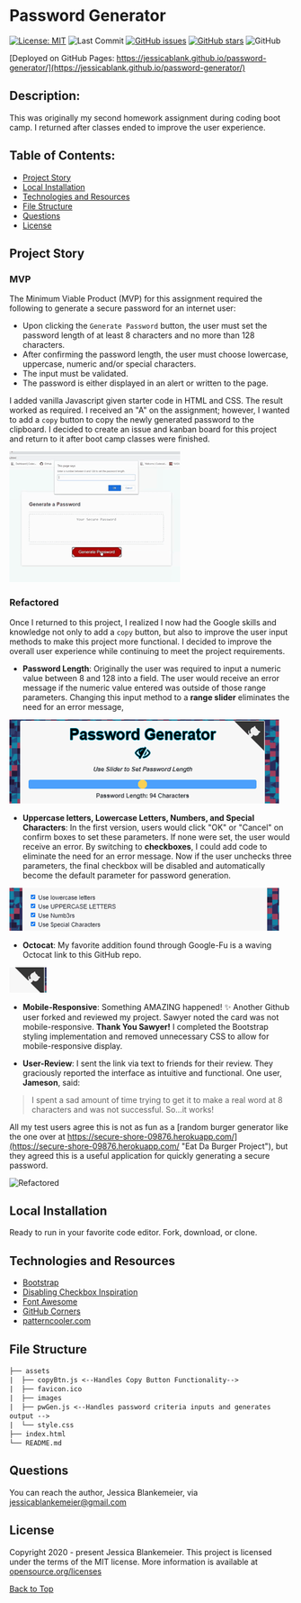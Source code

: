 # Password Generator
[![License: MIT](https://img.shields.io/badge/License-MIT-yellow.svg)](https://opensource.org/licenses/MIT)
![Last Commit](https://img.shields.io/github/last-commit/jessicablank/password-generator)
[![GitHub issues](https://img.shields.io/github/issues/jessicablank/password-generator)](https://github.com/jessicablank/password-generator/issues)
[![GitHub stars](https://img.shields.io/github/stars/jessicablank/password-generator)](https://github.com/jessicablank/password-generator/stargazers)
![GitHub](https://img.shields.io/github/followers/jessicablank?label=follow&style=social)

[Deployed on GitHub Pages: https://jessicablank.github.io/password-generator/](https://jessicablank.github.io/password-generator/)



## Description:  
 This was originally my second homework assignment during coding boot camp. I returned after classes ended to improve the user experience. 
    
## Table of Contents:
* [Project Story](#project-story)
* [Local Installation](#local-installation)
* [Technologies and Resources](#technologies-and-resources)
* [File Structure](#file-structure)
* [Questions](#questions)
* [License](#license-info)

## Project Story

### MVP
The Minimum Viable Product (MVP) for this assignment required the following to generate a secure password for an internet user:
- Upon clicking the `Generate Password` button, the user must set the password length of at least 8 characters and no more than 128 characters. 
- After confirming the password length, the user must choose lowercase, uppercase, numeric and/or special characters. 
- The input must be validated. 
- The password is either displayed in an alert or written to the page. 

I added vanilla Javascript given starter code in HTML and CSS. The result worked as required. I received an "A" on the assignment; however, I wanted to add a `copy` button to copy the newly generated password to the clipboard. I decided to create an issue and kanban board for this project and return to it after boot camp classes were finished. 

![Original](assets/images/original.gif "Original submission in action")

### Refactored
Once I returned to this project, I realized I now had the Google skills and knowledge not only to add a `copy` button, but also to improve the user input methods to make this project more functional. I decided to improve the overall user experience while continuing to meet the project requirements. 

- **Password Length**: Originally the user was required to input a numeric value between 8 and 128 into a field. The user would receive an error message if the numeric value entered was outside of those range parameters. Changing this input method to a **range slider** eliminates the need for an error message, 

![RangeSlider](assets/images/rangeslider.gif "Range Slider")

- **Uppercase letters, Lowercase Letters, Numbers, and Special Characters**: In the first version, users would click "OK" or "Cancel" on confirm boxes to set these parameters. If none were set, the user would receive an error. By switching to **checkboxes**, I could add code to eliminate the need for an error message. Now if the user unchecks three parameters, the final checkbox will be disabled and automatically become the default parameter for password generation. 

![Checkboxes](assets/images/checkboxes.gif "Checkboxes")

- **Octocat**: My favorite addition found through Google-Fu is a waving Octocat link to this GitHub repo.

![Octocat](assets/images/octocat.gif "Octocat")

- **Mobile-Responsive**: Something AMAZING happened! :sparkles: Another Github user forked and reviewed my project. Sawyer noted the card was not mobile-responsive. **Thank You Sawyer!** I completed the Bootstrap styling implementation and removed unnecessary CSS to allow for mobile-responsive display.  

- **User-Review**: I sent the link via text to friends for their review. They graciously reported the interface as intuitive and functional. One user, **Jameson**, said:

> I spent a sad amount of time trying to get it to make a real word at 8 characters and was not successful. So...it works!
 
All my test users agree this is not as fun as a [random burger generator like the one over at https://secure-shore-09876.herokuapp.com/](https://secure-shore-09876.herokuapp.com/ "Eat Da Burger Project"), but they agreed this is a useful application for quickly generating a secure password. 

![Refactored](assets/images/refactored.gif "Refactored version")

## Local Installation
Ready to run in your favorite code editor. Fork, download, or clone. 

## Technologies and Resources
- [Bootstrap](https://getbootstrap.com/)
- [Disabling Checkbox Inspiration](https://github.com/devloop01/password-generator)
- [Font Awesome](https://fontawesome.com/)
- [GitHub Corners](https://tholman.com/github-corners/)
- [patterncooler.com](https://www.patterncooler.com/)

## File Structure

```
├── assets
|  ├── copyBtn.js <--Handles Copy Button Functionality-->
|  ├── favicon.ico
|  ├── images
|  ├── pwGen.js <--Handles password criteria inputs and generates output -->
|  └── style.css
├── index.html
└── README.md
```

## Questions
You can reach the author, Jessica Blankemeier, via [jessicablankemeier@gmail.com](mailto:jessicablankemeier@gmail.com)


## License
Copyright 2020 - present Jessica Blankemeier.
This project is licensed under the terms of the MIT license. 
More information is available at [opensource.org/licenses](https://opensource.org/licenses/MIT)

[Back to Top](#table-of-contents)
